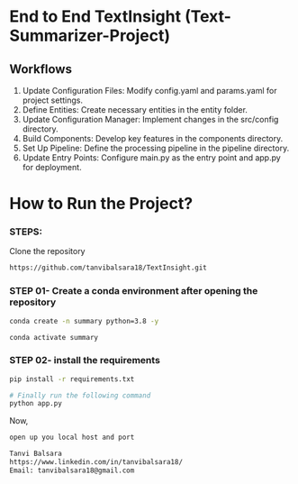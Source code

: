 # End to End TextInsight (Text-Summarizer-Project)

## Workflows

1. Update Configuration Files: Modify config.yaml and params.yaml for project settings.
2. Define Entities: Create necessary entities in the entity folder.
3. Update Configuration Manager: Implement changes in the src/config directory.
4. Build Components: Develop key features in the components directory.
5. Set Up Pipeline: Define the processing pipeline in the pipeline directory.
6. Update Entry Points: Configure main.py as the entry point and app.py for deployment.

# How to Run the Project?
### STEPS:

Clone the repository

```bash
https://github.com/tanvibalsara18/TextInsight.git
```
### STEP 01- Create a conda environment after opening the repository

```bash
conda create -n summary python=3.8 -y
```

```bash
conda activate summary
```


### STEP 02- install the requirements
```bash
pip install -r requirements.txt
```


```bash
# Finally run the following command
python app.py
```

Now,
```bash
open up you local host and port
```


```bash
Tanvi Balsara
https://www.linkedin.com/in/tanvibalsara18/
Email: tanvibalsara18@gmail.com

```